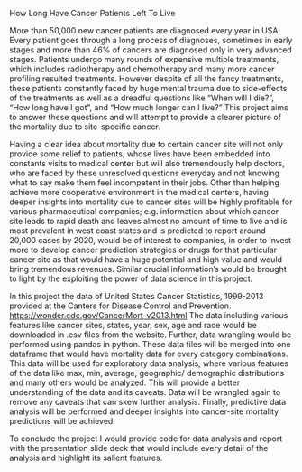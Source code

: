 How Long Have Cancer Patients Left To Live

More than 50,000 new cancer patients are diagnosed every year in USA. Every patient goes through a long process of diagnoses, sometimes in early stages and more than 46% of cancers are diagnosed only in very advanced stages. Patients undergo many rounds of expensive multiple treatments, which includes radiotherapy and chemotherapy and many more cancer profiling resulted treatments. However despite of all the fancy treatments, these patients constantly faced by huge mental trauma due to side-effects of the treatments as well as a dreadful questions like “When will I die?”, “How long have I got”, and “How much longer can I live?” This project aims to answer these questions and will attempt to provide a clearer picture of the mortality due to site-specific cancer. 

Having a clear idea about mortality due to certain cancer site will not only provide some relief to patients, whose lives have been embedded into constants visits to medical center but will also tremendously help doctors, who are faced by these unresolved questions everyday and not knowing what to say make them feel incompetent in their jobs. 
Other than helping achieve more cooperative environment in the medical centers, having deeper insights into mortality due to cancer sites will be highly profitable for various pharmaceutical companies; e.g. information about which cancer site leads to rapid death and leaves almost no amount of time to live and is most prevalent in west coast states and is predicted to report around 20,000 cases by 2020, would be of interest to companies, in order to invest more to develop cancer prediction strategies or drugs for that particular cancer site as that would have a huge potential and high value and would bring tremendous revenues. Similar crucial information’s would be brought to light by the exploiting the power of data science in this project. 

In this project the data of United States Cancer Statistics, 1999-2013 provided at the Canters for Disease Control and Prevention.
https://wonder.cdc.gov/CancerMort-v2013.html
The data including various features like cancer sites, states, year, sex, age and race would be downloaded in .csv files from the website. Further, data wrangling would be performed using pandas in python. These data files will be merged into one dataframe that would have mortality data for every category combinations. This data will be used for exploratory data analysis, where various features of the data like max, min, average, geographic/ demographic distributions and many others would be analyzed. This will provide a better understanding of the data and its caveats. Data will be wrangled again to remove any caveats that can skew further analysis. Finally, predictive data analysis will be performed and deeper insights into cancer-site mortality predictions will be achieved. 

To conclude the project I would provide code for data analysis and report with the presentation slide deck that would include every detail of the analysis and highlight its salient features. 
 
